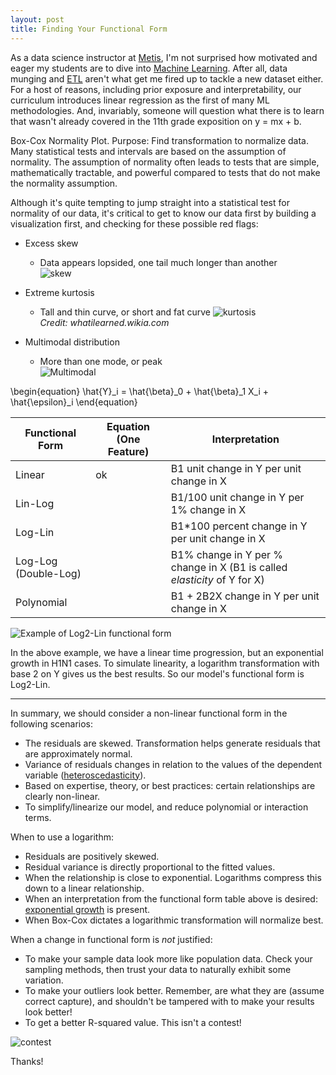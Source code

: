 ```yaml
---
layout: post
title: Finding Your Functional Form
---
```


As a data science instructor at [Metis](https://thisismetis.com), I'm not surprised how motivated and eager my students are to dive into [Machine Learning](https://en.wikipedia.org/wiki/Machine_learning). After all, data munging and [ETL](https://en.wikipedia.org/wiki/Extract,_transform,_load) aren't what get me fired up to tackle a new dataset either. For a host of reasons, including prior exposure and interpretability, our curriculum introduces linear regression as the first of many ML methodologies. And, invariably, someone will question what there is to learn that wasn't already covered in the 11th grade exposition on y = mx + b.

Box-Cox Normality Plot. Purpose: Find transformation to normalize data. Many statistical tests and intervals are based on the assumption of normality. The assumption of normality often leads to tests that are simple, mathematically tractable, and powerful compared to tests that do not make the normality assumption.

Although it's quite tempting to jump straight into a statistical test for normality of our data, it's critical to get to know our data first by building a visualization first, and checking for these possible red flags:

- Excess skew
  - Data appears lopsided, one tail much longer than another  
![skew](https://upload.wikimedia.org/wikipedia/commons/thumb/f/f8/Negative_and_positive_skew_diagrams_%28English%29.svg/446px-Negative_and_positive_skew_diagrams_%28English%29.svg.png)

- Extreme kurtosis
  - Tall and thin curve, or short and fat curve
![kurtosis](http://schaal15.blog.sbc.edu/files/2014/11/kurtosis1.jpg)  
_Credit: whatilearned.wikia.com_


- Multimodal distribution
  - More than one mode, or peak  
![Multimodal](https://prateekvjoshi.files.wordpress.com/2013/06/multimodal.jpg)

\begin{equation}
\hat{Y}_i = \hat{\beta}_0 + \hat{\beta}_1 X_i + \hat{\epsilon}_i
\end{equation}

Functional Form | Equation (One Feature) | Interpretation
-----|-------|---------
Linear|ok|B1 unit change in Y per unit change in X
Lin-Log | | B1/100 unit change in Y per 1% change in X
Log-Lin || B1*100 percent change in Y per unit change in X
Log-Log (Double-Log)|| B1% change in Y per % change in X (B1 is called _elasticity_ of Y for X)
Polynomial || B1 + 2B2X change in Y per unit change in X


![Example of Log2-Lin functional form](https://upload.wikimedia.org/wikipedia/commons/f/f8/Influenza-2009-cases-logarithmic.png)

In the above example, we have a linear time progression, but an exponential growth in H1N1 cases. To simulate linearity, a logarithm transformation with base 2 on Y gives us the best results. So our model's functional form is Log2-Lin.

-----------
In summary, we should consider a non-linear functional form in the following scenarios:

- The residuals are skewed. Transformation helps generate residuals that are approximately normal.
- Variance of residuals changes in relation to the values of the dependent variable ([heteroscedasticity](https://www.google.com/url?sa=t&rct=j&q=&esrc=s&source=web&cd=14&cad=rja&uact=8&ved=0ahUKEwi71Kjm6KfVAhVM7IMKHTwqByAQFghlMA0&url=https%3A%2F%2Fen.wikipedia.org%2Fwiki%2FHeteroscedasticity&usg=AFQjCNE33RI-JSU7FKp2KDZdUo3scXcAyA)).
- Based on expertise, theory, or best practices: certain relationships are clearly non-linear.
- To simplify/linearize our model, and reduce polynomial or interaction terms.


When to use a logarithm:

- Residuals are positively skewed.
- Residual variance is directly proportional to the fitted values.
- When the relationship is close to exponential. Logarithms compress this down to a linear relationship.
- When an interpretation from the functional form table above is desired: [exponential growth](https://en.wikipedia.org/wiki/Exponential_growth) is present.
- When Box-Cox dictates a logarithmic transformation will normalize best.

When a change in functional form is _not_ justified:

- To make your sample data look more like population data. Check your sampling methods, then trust your data to naturally exhibit some variation.
- To make your outliers look better. Remember, are what they are (assume correct capture), and shouldn't be tampered with to make your results look better!
- To get a better R-squared value. This isn't a contest!

![contest](https://media.giphy.com/media/HXNTWmizWfPkk/giphy.gif)

Thanks!
